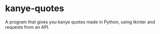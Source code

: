 # kanye-quotes
A program that gives you kanye quotes made in Python, using tkinter and requests from an API.
